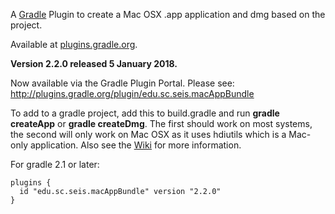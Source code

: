 A [Gradle](http://www.gradle.org) Plugin to create a Mac OSX .app application and dmg based on the project.

Available at [plugins.gradle.org](https://plugins.gradle.org/plugin/edu.sc.seis.macAppBundle).

**Version 2.2.0 released 5 January 2018.**

Now available via the Gradle Plugin Portal. Please see:
http://plugins.gradle.org/plugin/edu.sc.seis.macAppBundle

To add to a gradle project, add this to build.gradle and run **gradle createApp** or **gradle createDmg**. The first should work on most systems, the second will only work on Mac OSX as it uses hdiutils which is a Mac-only application. Also see the [Wiki](https://github.com/crotwell/gradle-macappbundle/wiki/Intro) for more information.

For gradle 2.1 or later:
```
plugins {
  id "edu.sc.seis.macAppBundle" version "2.2.0"
}
```

